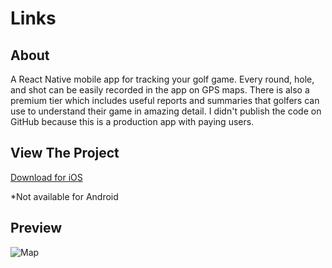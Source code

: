 # Links

## About

A React Native mobile app for tracking your golf game. Every round, hole, and shot can be easily recorded in the app on GPS maps. There is also a premium tier which includes useful reports and summaries that golfers can use to understand their game in amazing detail. I didn't publish the code on GitHub because this is a production app with paying users.

## View The Project

[Download for iOS](https://apps.apple.com/us/app/links-golf-tracker/id1576982605)

*Not available for Android

## Preview

![Map](https://github.com/mvrahas/gwo-foto/blob/main/assets/preview.png)
